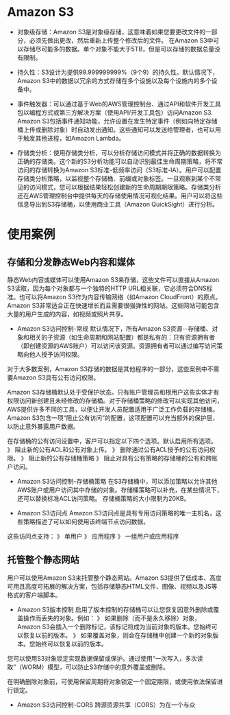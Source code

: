 # Amazon S3
* 对象级存储：Amazon S3是对象级存储，这意味着如果您要更改文件的一部分，必须先做出更改，然后重新上传整个修改后的文件。
在Amazon S3中可以存储尽可能多的数据。单个对象不能大于5TB，但是可以存储的数据总量没有限制。

* 持久性：S3设计为提供99.999999999%（9个9）的持久性。默认情况下，Amazon S3中的数据以冗余的方式存储在多个设施以及每个设施内的多个设备中。

* 事件触发器：可以通过基于Web的AWS管理控制台、通过API和软件开发工具包以编程方式或第三方解决方案（使用API/开发工具包）访问Amazon S3.
Amazon S3包括事件通知功能，允许设置在发生特定事件（例如向特定存储桶上传或删除对象）时自动发出通知。这些通知可以发送给管理者，也可以用于触发其他进程，如Amazon Lambda。

* 存储类分析：使用存储类分析，可以分析存储访问模式并将正确的数据转换为正确的存储类。这个新的S3分析功能可以自动识别最佳生命周期策略，将不常访问的存储转换为Amazon S3标准-低频率访问（S3标准-IA）。用户可以配置存储类分析策略，以监视整个存储桶、前缀或对象标签。一旦观察到某个不常见的访问模式，您可以根据结果轻松创建新的生命周期期限策略。存储类分析还在AWS管理控制台中提供每天的存储使用情况可视化结果。用户可以将这些信息导出到S3存储桶，以使用商业工具（Amazon QuickSight）进行分析。

# 使用案例
## 存储和分发静态Web内容和媒体
静态Web内容或媒体可以使用Amazon S3来存储，这些文件可以直接从Amazon S3读取，因为每个对象都与一个独特的HTTP URL相关联，它必须符合DNS标准。也可以将Amazon S3作为内容传输网络（如Amazon CloudFront）的原点。Amazon S3非常适合正在快速增长而且需要很强弹性的网站。这些网站可能包含大量的用户生成的内容，如视频或照片共享。

* Amazon S3访问控制-常规
默认情况下，所有Amazon S3资源--存储桶、对象和相关的子资源（如生命周期和网站配置）都是私有的：只有资源拥有者（即创建资源的AWS账户）可以访问该资源。资源拥有者可以通过编写访问策略向他人授予访问权限。

对于大多数案例，Amazon S3存储的数据是其他程序的一部分，这些案例中不需要Amazon S3具有公有访问权限。

Amazon S3存储桶默认处于受保护状态。只有账户管理员和根用户这些实体才有权限访问新创建且未经修改的存储桶。对于存储桶策略的修改可以实现其他访问，AWS提供许多不同的工具，以便让开发人员配置适用于广泛工作负载的存储桶。Amazon S3包含一项“阻止公有访问”的配置，这项配置可以充当额外的保护层，以防止意外暴露用户数据。

在存储桶的公有访问设置中，客户可以指定以下四个选项。默认启用所有选项。
》 阻止新的公有ACL和公有对象上传。
》 删除通过公有ACL授予的公有访问权限。
》 阻止新的公有存储桶策略
》 阻止对具有公有策略的存储桶的公有和跨账户访问。

* Amazon S3访问控制-存储桶策略
在S3存储桶中，可以添加策略以允许其他AWS账户或用户访问其中存储的对象。存储桶策略可以补充，在某些情况下，还可以替换标准ACL访问策略。
存储桶策略的大小限制为20KB。

* Amazon S3访问点
Amazon S3访问点是具有专用访问策略的唯一主机名，这些策略描述了可以如何使用该终端节点访问数据。

这些访问点支持：
》 单用户
》 应用程序
》 一组用户或应用程序

## 托管整个静态网站
用户可以使用Amazon S3来托管整个静态网站。Amazon S3提供了低成本、高度可用且高度可拓展的解决方案，包括存储静态HTML文件、图像、视频以及JS等格式的客户端脚本。

* Amazon S3版本控制
启用了版本控制的存储桶可以让您恢复因意外删除或覆盖操作而丢失的对象。例如：
》 如果删除（而不是永久移除）对象，Amazon S3会插入一个删除标记，该标记将成为当前对象的版本。您始终可以恢复以前的版本。
》 如果覆盖对象，则会在存储桶中创建一个新的对象版本。您始终可以恢复以前的版本。

您可以使用S3对象锁定实现数据保留或保护。通过使用“一次写入，多次读取”（WORM）模型，可以防止S3存储中的意外覆盖或删除。

在明确删除对象前，可使用保留周期将对象锁定一个固定期限，或使用依法保留进行锁定。

* Amazon S3访问控制-CORS
跨源资源共享（CORS）为在一个与众



